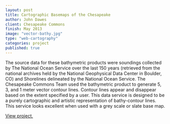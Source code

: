 ```yaml
---
layout: post
title: Cartographic Basemaps of the Chesapeake
author: John Dawes
client: Chesapeake Commons
finish: May 2013
image: "vector-bathy.jpg"
type: "web-cartography"
categories: project
published: true
---
```


The source data for these bathymetric products were soundings collected by The National Ocean Service over the last 150 years (retrieved from the national archives held by the National Geophysical Data Center in Boulder, CO) and Shorelines delineated by the National Ocean Service.  The Chesapeake Commons Team used the bathymetric product to generate 5, 3, and 1 meter vector contour lines.  Contour lines appear and disappear based on the extent specified by a user.  This data service is designed to be a purely cartographic and artistic representation of bathy-contour lines.  This service looks excellent when used with a grey scale or slate base map.

<a class="lego" href="http://chesapeakec.maps.arcgis.com/apps/StorytellingTextLegend/index.html?appid=685d712a74b44a7998da5dc10326787f" target="_blank">View project.</a>